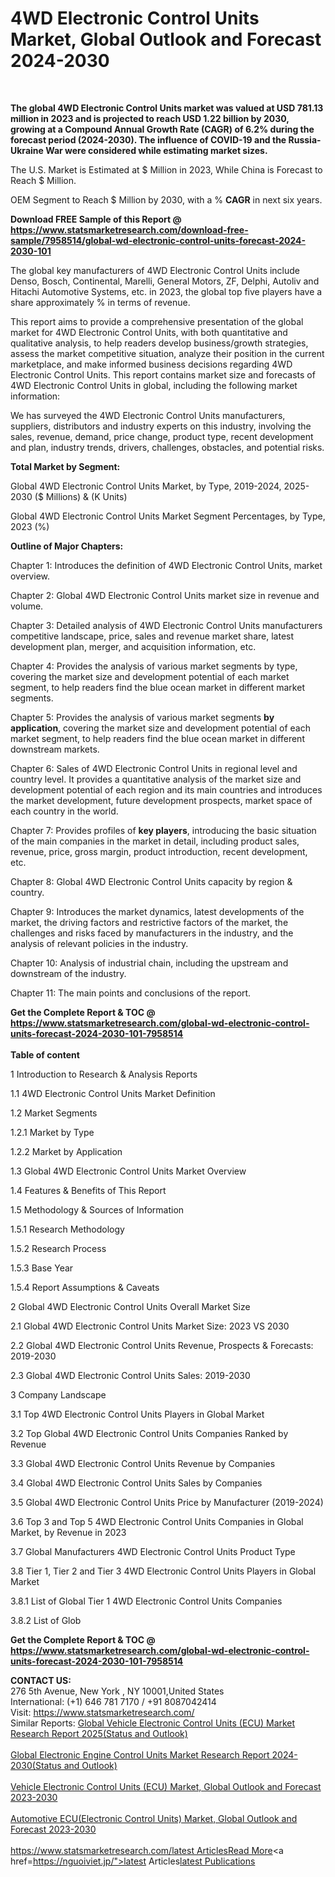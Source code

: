 <h1>4WD Electronic Control Units Market, Global Outlook and Forecast 2024-2030</h1><br/><p><strong>The global 4WD Electronic Control Units market was valued at USD 781.13 million in 2023 and is projected to reach USD 1.22 billion by 2030, growing at a Compound Annual Growth Rate (<strong>CAGR</strong>) of 6.2% during the forecast period (2024-2030). The influence of COVID-19 and the Russia-Ukraine War were considered while estimating market sizes.</strong></p><p>The U.S. Market is Estimated at $ Million in 2023, While China is Forecast to Reach $ Million.</p><p>OEM Segment to Reach $ Million by 2030, with a % <strong>CAGR</strong> in next six years.</p><p><strong>Download FREE Sample of this Report @ <a href="https://www.statsmarketresearch.com/download-free-sample/7958514/global-wd-electronic-control-units-forecast-2024-2030-101">https://www.statsmarketresearch.com/download-free-sample/7958514/global-wd-electronic-control-units-forecast-2024-2030-101</a></strong></p><p>The global key manufacturers of 4WD Electronic Control Units include Denso, Bosch, Continental, Marelli, General Motors, ZF, Delphi, Autoliv and Hitachi Automotive Systems, etc. in 2023, the global top five players have a share approximately % in terms of revenue.</p><p>This report aims to provide a comprehensive presentation of the global market for 4WD Electronic Control Units, with both quantitative and qualitative analysis, to help readers develop business/growth strategies, assess the market competitive situation, analyze their position in the current marketplace, and make informed business decisions regarding 4WD Electronic Control Units. This report contains market size and forecasts of 4WD Electronic Control Units in global, including the following market information:</p><p>We has surveyed the 4WD Electronic Control Units manufacturers, suppliers, distributors and industry experts on this industry, involving the sales, revenue, demand, price change, product type, recent development and plan, industry trends, drivers, challenges, obstacles, and potential risks.</p><p><strong>Total Market by Segment:</strong></p><p>Global 4WD Electronic Control Units Market, by Type, 2019-2024, 2025-2030 ($ Millions) & (K Units)</p><p>Global 4WD Electronic Control Units Market Segment Percentages, by Type, 2023 (%)</p><p><strong>Outline of Major Chapters:</strong></p><p>Chapter 1: Introduces the definition of 4WD Electronic Control Units, market overview.</p><p>Chapter 2: Global 4WD Electronic Control Units market size in revenue and volume.</p><p>Chapter 3: Detailed analysis of 4WD Electronic Control Units manufacturers competitive landscape, price, sales and revenue market share, latest development plan, merger, and acquisition information, etc.</p><p>Chapter 4: Provides the analysis of various market segments by type, covering the market size and development potential of each market segment, to help readers find the blue ocean market in different market segments.</p><p>Chapter 5: Provides the analysis of various market segments <strong>by application</strong>, covering the market size and development potential of each market segment, to help readers find the blue ocean market in different downstream markets.</p><p>Chapter 6: Sales of 4WD Electronic Control Units in regional level and country level. It provides a quantitative analysis of the market size and development potential of each region and its main countries and introduces the market development, future development prospects, market space of each country in the world.</p><p>Chapter 7: Provides profiles of <strong>key players</strong>, introducing the basic situation of the main companies in the market in detail, including product sales, revenue, price, gross margin, product introduction, recent development, etc.</p><p>Chapter 8: Global 4WD Electronic Control Units capacity by region & country.</p><p>Chapter 9: Introduces the market dynamics, latest developments of the market, the driving factors and restrictive factors of the market, the challenges and risks faced by manufacturers in the industry, and the analysis of relevant policies in the industry.</p><p>Chapter 10: Analysis of industrial chain, including the upstream and downstream of the industry.</p><p>Chapter 11: The main points and conclusions of the report.</p><div><b>Get the Complete Report & TOC @ <a href="https://www.statsmarketresearch.com/global-wd-electronic-control-units-forecast-2024-2030-101-7958514">https://www.statsmarketresearch.com/global-wd-electronic-control-units-forecast-2024-2030-101-7958514</a></b></div><br><b>Table of content</b><p>1 Introduction to Research & Analysis Reports<br />
 
  1.1 4WD Electronic Control Units Market Definition<br />
 
  1.2 Market Segments<br />
 
  1.2.1 Market by Type<br />
 
  1.2.2 Market by Application<br />
 
  1.3 Global 4WD Electronic Control Units Market Overview<br />
 
  1.4 Features & Benefits of This Report<br />
 
  1.5 Methodology & Sources of Information<br />
 
  1.5.1 Research Methodology<br />
 
  1.5.2 Research Process<br />
 
  1.5.3 Base Year<br />
 
  1.5.4 Report Assumptions & Caveats<br />
 
 2 Global 4WD Electronic Control Units Overall Market Size<br />
 
  2.1 Global 4WD Electronic Control Units Market Size: 2023 VS 2030<br />
 
  2.2 Global 4WD Electronic Control Units Revenue, Prospects & Forecasts: 2019-2030<br />
 
  2.3 Global 4WD Electronic Control Units Sales: 2019-2030<br />
 
 3 Company Landscape<br />
 
  3.1 Top 4WD Electronic Control Units Players in Global Market<br />
 
  3.2 Top Global 4WD Electronic Control Units Companies Ranked by Revenue<br />
 
  3.3 Global 4WD Electronic Control Units Revenue by Companies<br />
 
  3.4 Global 4WD Electronic Control Units Sales by Companies<br />
 
  3.5 Global 4WD Electronic Control Units Price by Manufacturer (2019-2024)<br />
 
  3.6 Top 3 and Top 5 4WD Electronic Control Units Companies in Global Market, by Revenue in 2023<br />
 
  3.7 Global Manufacturers 4WD Electronic Control Units Product Type<br />
 
  3.8 Tier 1, Tier 2 and Tier 3 4WD Electronic Control Units Players in Global Market<br />
 
  3.8.1 List of Global Tier 1 4WD Electronic Control Units Companies<br />
 
  3.8.2 List of Glob<br><div><b>Get the Complete Report & TOC @ <a href="https://www.statsmarketresearch.com/global-wd-electronic-control-units-forecast-2024-2030-101-7958514">https://www.statsmarketresearch.com/global-wd-electronic-control-units-forecast-2024-2030-101-7958514</a></b></div></p> <b>CONTACT US:</b><br>276 5th Avenue, New York , NY 10001,United States<br>International: (+1) 646 781 7170 / +91 8087042414<br>Visit: <a href="https://www.statsmarketresearch.com/">https://www.statsmarketresearch.com/</a><br>Similar Reports: <a href="https://www.statsmarketresearch.com/global-wd-electronic-control-units-forecast-2024-2030-101-7958514">Global Vehicle Electronic Control Units (ECU) Market Research Report 2025(Status and Outlook)</a><br/><br/><a href="https://www.statsmarketresearch.com/global-wd-electronic-control-units-forecast-2024-2030-101-7958514">Global Electronic Engine Control Units Market Research Report 2024-2030(Status and Outlook)</a><br/><br/><a href="https://www.statsmarketresearch.com/global-wd-electronic-control-units-forecast-2024-2030-101-7958514">Vehicle Electronic Control Units (ECU) Market, Global Outlook and Forecast 2023-2030</a><br/><br/><a href="https://www.statsmarketresearch.com/global-wd-electronic-control-units-forecast-2024-2030-101-7958514">Automotive ECU(Electronic Control Units) Market, Global Outlook and Forecast 2023-2030</a><br/><br/><a href="https://gyeongbokgung.com">https://www.statsmarketresearch.com/</a><a href="https://hallyeomaritime.com">latest Articles</a><a href="https://jingwansa.com">Read More</a><a href=https://nguoiviet.jp/">latest Articles</a><a href="https://www.intelmarketresearch.com/">latest Publications</a>